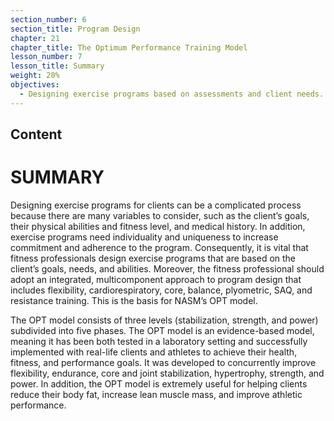 ```yaml
---
section_number: 6
section_title: Program Design
chapter: 21
chapter_title: The Optimum Performance Training Model
lesson_number: 7
lesson_title: Summary
weight: 20%
objectives:
  - Designing exercise programs based on assessments and client needs.
---
```


## Content
# SUMMARY

Designing exercise programs for clients can be a complicated process because there are many variables to consider, such as the client’s goals, their physical abilities and fitness level, and medical history. In addition, exercise programs need individuality and uniqueness to increase commitment and adherence to the program. Consequently, it is vital that fitness professionals design exercise programs that are based on the client’s goals, needs, and abilities. Moreover, the fitness professional should adopt an integrated, multicomponent approach to program design that includes flexibility, cardiorespiratory, core, balance, plyometric, SAQ, and resistance training. This is the basis for NASM’s OPT model.

The OPT model consists of three levels (stabilization, strength, and power) subdivided into five phases. The OPT model is an evidence-based model, meaning it has been both tested in a laboratory setting and successfully implemented with real-life clients and athletes to achieve their health, fitness, and performance goals. It was developed to concurrently improve flexibility, endurance, core and joint stabilization, hypertrophy, strength, and power. In addition, the OPT model is extremely useful for helping clients reduce their body fat, increase lean muscle mass, and improve athletic performance.